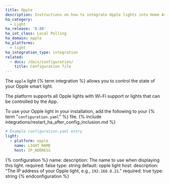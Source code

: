 ```yaml
---
title: Opple
description: Instructions on how to integrate Opple lights into Home Assistant.
ha_category:
  - Light
ha_release: '0.80'
ha_iot_class: Local Polling
ha_domain: opple
ha_platforms:
  - light
ha_integration_type: integration
related:
  - docs: /docs/configuration/
    title: Configuration file
---
```


The `opple` light {% term integration %} allows you to control the state of your Opple smart light.

The platform supports all Opple lights with Wi-Fi support or lights that can be controlled by the App.

To use your Opple light in your installation, add the following to your {% term "`configuration.yaml`" %} file.
{% include integrations/restart_ha_after_config_inclusion.md %}

```yaml
# Example configuration.yaml entry
light:
  - platform: opple
    name: LIGHT_NAME
    host: IP_ADDRESS
```

{% configuration %}
name:
  description: The name to use when displaying this light.
  required: false
  type: string
  default: opple light
host:
  description: "The IP address of your Opple light, e.g., `192.168.0.21`."
  required: true
  type: string
{% endconfiguration %}
